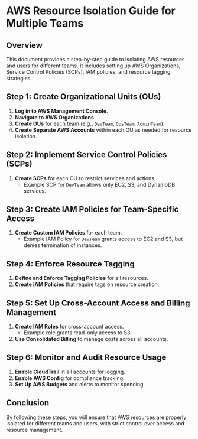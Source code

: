 # AWS Resource Isolation Guide for Multiple Teams

## Overview
This document provides a step-by-step guide to isolating AWS resources and users for different teams. It includes setting up AWS Organizations, Service Control Policies (SCPs), IAM policies, and resource tagging strategies.

## Step 1: Create Organizational Units (OUs)

1. **Log in to AWS Management Console**.
2. **Navigate to AWS Organizations**.
3. **Create OUs** for each team (e.g., `DevTeam`, `OpsTeam`, `AdminTeam`).
4. **Create Separate AWS Accounts** within each OU as needed for resource isolation.

## Step 2: Implement Service Control Policies (SCPs)

1. **Create SCPs** for each OU to restrict services and actions.
   - Example SCP for `DevTeam` allows only EC2, S3, and DynamoDB services.

## Step 3: Create IAM Policies for Team-Specific Access

1. **Create Custom IAM Policies** for each team.
   - Example IAM Policy for `DevTeam` grants access to EC2 and S3, but denies termination of instances.

## Step 4: Enforce Resource Tagging

1. **Define and Enforce Tagging Policies** for all resources.
2. **Create IAM Policies** that require tags on resource creation.

## Step 5: Set Up Cross-Account Access and Billing Management

1. **Create IAM Roles** for cross-account access.
   - Example role grants read-only access to S3.
2. **Use Consolidated Billing** to manage costs across all accounts.

## Step 6: Monitor and Audit Resource Usage

1. **Enable CloudTrail** in all accounts for logging.
2. **Enable AWS Config** for compliance tracking.
3. **Set Up AWS Budgets** and alerts to monitor spending.

## Conclusion
By following these steps, you will ensure that AWS resources are properly isolated for different teams and users, with strict control over access and resource management.

